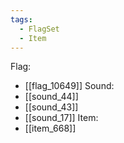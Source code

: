 ```yaml
---
tags:
  - FlagSet
  - Item
---
```

Flag:
- [[flag_10649]]
Sound:
- [[sound_44]]
- [[sound_43]]
- [[sound_17]]
Item:
- [[item_668]]
